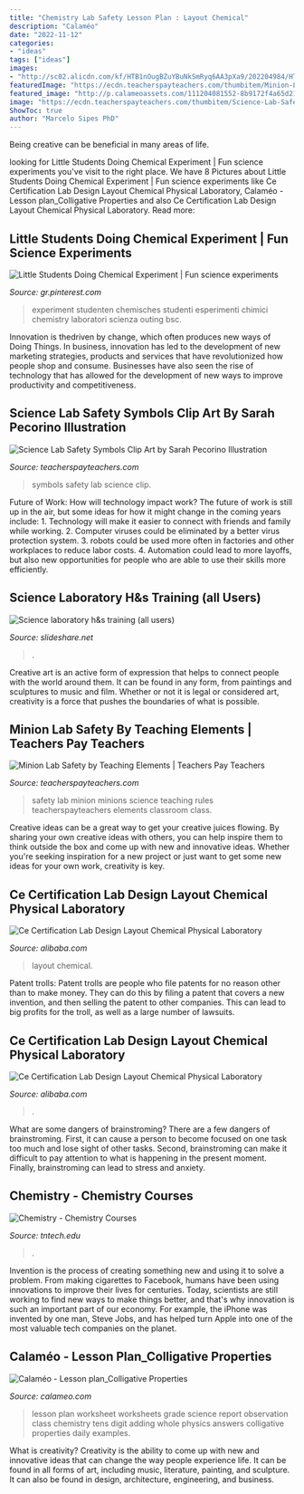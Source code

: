 ```yaml
---
title: "Chemistry Lab Safety Lesson Plan : Layout Chemical"
description: "Calaméo"
date: "2022-11-12"
categories:
- "ideas"
tags: ["ideas"]
images:
- "http://sc02.alicdn.com/kf/HTB1nOugBZuYBuNkSmRyq6AA3pXa9/202204984/HTB1nOugBZuYBuNkSmRyq6AA3pXa9.jpg"
featuredImage: "https://ecdn.teacherspayteachers.com/thumbitem/Minion-Lab-Safety-2011393-1471179386/original-2011393-3.jpg"
featured_image: "http://p.calameoassets.com/111204081552-8b9172f4a65d2106d6b53d7659afaafa/p1.jpg"
image: "https://ecdn.teacherspayteachers.com/thumbitem/Science-Lab-Safety-Symbols-Clip-Art-3923216-1531832197/original-3923216-1.jpg"
ShowToc: true
author: "Marcelo Sipes PhD"
---
```



Being creative can be beneficial in many areas of life.

	

		
looking for Little Students Doing Chemical Experiment | Fun science experiments you've visit to the right place. We have 8 Pictures about Little Students Doing Chemical Experiment | Fun science experiments like Ce Certification Lab Design Layout Chemical Physical Laboratory, Calaméo - Lesson plan_Colligative Properties and also Ce Certification Lab Design Layout Chemical Physical Laboratory. Read more:
		
    
## Little Students Doing Chemical Experiment | Fun Science Experiments

<img loading=lazy src="https://i.pinimg.com/736x/51/a6/6c/51a66cf417d2a933d1fa1b86cbc9f32f.jpg" onerror="this.onerror=null;this.src='https://tse2.mm.bing.net/th?id=OIP.z7MjUZ5B0ViH37_udpZTvQAAAA&amp;pid=15.1';" alt="Little Students Doing Chemical Experiment | Fun science experiments">

_Source: gr.pinterest.com_

>experiment studenten chemisches studenti esperimenti chimici chemistry laboratori scienza outing bsc. 

	

Innovation is thedriven by change, which often produces new ways of Doing Things. In business, innovation has led to the development of new marketing strategies, products and services that have revolutionized how people shop and consume. Businesses have also seen the rise of technology that has allowed for the development of new ways to improve productivity and competitiveness.

    
## Science Lab Safety Symbols Clip Art By Sarah Pecorino Illustration

<img loading=lazy src="https://ecdn.teacherspayteachers.com/thumbitem/Science-Lab-Safety-Symbols-Clip-Art-3923216-1531832197/original-3923216-1.jpg" onerror="this.onerror=null;this.src='https://tse1.mm.bing.net/th?id=OIP._4e7oQ8iXFx1XW3Bj416oQAAAA&amp;pid=15.1';" alt="Science Lab Safety Symbols Clip Art by Sarah Pecorino Illustration">

_Source: teacherspayteachers.com_

>symbols safety lab science clip. 

	

Future of Work: How will technology impact work?
The future of work is still up in the air, but some ideas for how it might change in the coming years include: 1. Technology will make it easier to connect with friends and family while working. 
2. Computer viruses could be eliminated by a better virus protection system. 
3. robots could be used more often in factories and other workplaces to reduce labor costs. 
4. Automation could lead to more layoffs, but also new opportunities for people who are able to use their skills more efficiently.

    
## Science Laboratory H&amp;s Training (all Users)

<img loading=lazy src="https://image.slidesharecdn.com/sciencelaboratoryhstrainingallusers-141019160031-conversion-gate01/95/science-laboratory-hs-training-all-users-21-638.jpg?cb=1413734521" onerror="this.onerror=null;this.src='https://tse4.mm.bing.net/th?id=OIP.s0soRF8EtawzvZ4cCP_2kgHaFj&amp;pid=15.1';" alt="Science laboratory h&amp;s training (all users)">

_Source: slideshare.net_

>. 

	

Creative art is an active form of expression that helps to connect people with the world around them. It can be found in any form, from paintings and sculptures to music and film. Whether or not it is legal or considered art, creativity is a force that pushes the boundaries of what is possible.

    
## Minion Lab Safety By Teaching Elements | Teachers Pay Teachers

<img loading=lazy src="https://ecdn.teacherspayteachers.com/thumbitem/Minion-Lab-Safety-2011393-1471179386/original-2011393-3.jpg" onerror="this.onerror=null;this.src='https://tse2.mm.bing.net/th?id=OIP.jC11Jf_vPcnKRarEfQJF_QAAAA&amp;pid=15.1';" alt="Minion Lab Safety by Teaching Elements | Teachers Pay Teachers">

_Source: teacherspayteachers.com_

>safety lab minion minions science teaching rules teacherspayteachers elements classroom class. 

	

Creative ideas can be a great way to get your creative juices flowing. By sharing your own creative ideas with others, you can help inspire them to think outside the box and come up with new and innovative ideas. Whether you're seeking inspiration for a new project or just want to get some new ideas for your own work, creativity is key.

    
## Ce Certification Lab Design Layout Chemical Physical Laboratory

<img loading=lazy src="http://sc01.alicdn.com/kf/HTB1IQPcD7CWBuNjy0Faq6xUlXXan/202204984/HTB1IQPcD7CWBuNjy0Faq6xUlXXan.jpg" onerror="this.onerror=null;this.src='https://tse3.mm.bing.net/th?id=OIP.XoEv0ADA66lmazMpSQRcEQHaHa&amp;pid=15.1';" alt="Ce Certification Lab Design Layout Chemical Physical Laboratory">

_Source: alibaba.com_

>layout chemical. 

	

Patent trolls:
Patent trolls are people who file patents for no reason other than to make money. They can do this by filing a patent that covers a new invention, and then selling the patent to other companies. This can lead to big profits for the troll, as well as a large number of lawsuits.

    
## Ce Certification Lab Design Layout Chemical Physical Laboratory

<img loading=lazy src="http://sc02.alicdn.com/kf/HTB1nOugBZuYBuNkSmRyq6AA3pXa9/202204984/HTB1nOugBZuYBuNkSmRyq6AA3pXa9.jpg" onerror="this.onerror=null;this.src='https://tse1.mm.bing.net/th?id=OIP.JB8GK9qASJI-Bvh_Vtbp5QHaHa&amp;pid=15.1';" alt="Ce Certification Lab Design Layout Chemical Physical Laboratory">

_Source: alibaba.com_

>. 

	

What are some dangers of brainstroming?
There are a few dangers of brainstroming. First, it can cause a person to become focused on one task too much and lose sight of other tasks. Second, brainstroming can make it difficult to pay attention to what is happening in the present moment. Finally, brainstroming can lead to stress and anxiety.

    
## Chemistry - Chemistry Courses

<img loading=lazy src="https://www.tntech.edu/cas/images/chemistry/chadlecture2.jpg" onerror="this.onerror=null;this.src='https://tse1.mm.bing.net/th?id=OIP.kygCTPYfgMtuyYlDcQo4bAHaEo&amp;pid=15.1';" alt="Chemistry - Chemistry Courses">

_Source: tntech.edu_

>. 

	

Invention is the process of creating something new and using it to solve a problem. From making cigarettes to Facebook, humans have been using innovations to improve their lives for centuries. Today, scientists are still working to find new ways to make things better, and that's why innovation is such an important part of our economy. For example, the iPhone was invented by one man, Steve Jobs, and has helped turn Apple into one of the most valuable tech companies on the planet.

    
## Calaméo - Lesson Plan_Colligative Properties

<img loading=lazy src="http://p.calameoassets.com/111204081552-8b9172f4a65d2106d6b53d7659afaafa/p1.jpg" onerror="this.onerror=null;this.src='https://tse4.mm.bing.net/th?id=OIP.An5NpJd8hEygckkL7oafCQHaLU&amp;pid=15.1';" alt="Calaméo - Lesson plan_Colligative Properties">

_Source: calameo.com_

>lesson plan worksheet worksheets grade science report observation class chemistry tens digit adding whole physics answers colligative properties daily examples. 

	

What is creativity?
Creativity is the ability to come up with new and innovative ideas that can change the way people experience life. It can be found in all forms of art, including music, literature, painting, and sculpture. It can also be found in design, architecture, engineering, and business.

